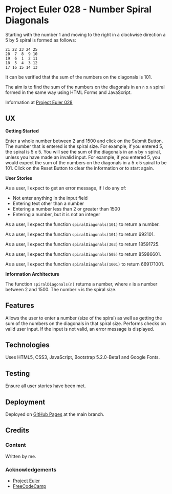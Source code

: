 # Project Euler 028 - Number Spiral Diagonals

Starting with the number 1 and moving to the right in a clockwise direction a 5 by 5 spiral is formed as follows:

    21 22 23 24 25
    20  7  8  9 10
    19  6  1  2 11
    18  5  4  3 12
    17 16 15 14 13

It can be verified that the sum of the numbers on the diagonals is 101.

The aim is to find the sum of the numbers on the diagonals in an `n` x `n` spiral formed in the same way using HTML Forms and JavaScript.

Information at [Project Euler 028](https://projecteuler.net/problem=28)

## UX

**Getting Started**

Enter a whole number between 2 and 1500 and click on the Submit Button.  The number that is entered is the spiral size.  For example, if you entered 5, the spiral is 5 x 5.  You will see the sum of the diagonals in an `n` by `n` spiral, unless you have made an invalid input.  For example, if you entered 5, you would expect the sum of the numbers on the diagonals in a 5 x 5 spiral to be 101.  Click on the Reset Button to clear the information or to start again.


**User Stories**

As a user, I expect to get an error message, if I do any of:

- Not enter anything in the input field
- Entering text other than a number
- Entering a number less than 2 or greater than 1500
- Entering a number, but it is not an integer

As a user, I expect the function `spiralDiagonals(101)` to return a number.

As a user, I expect the function `spiralDiagonals(101)` to return 692101.

As a user, I expect the function `spiralDiagonals(303)` to return 18591725.

As a user, I expect the function `spiralDiagonals(505)` to return 85986601.

As a user, I expect the function `spiralDiagonals(1001)` to return 669171001.

**Information Architecture**

The function `spiralDiagonals(n)` returns a number, where `n` is a number between 2 and 1500.  The number `n` is the spiral size.

## Features

Allows the user to enter a number (size of the spiral) as well as getting the sum of the numbers on the diagonals in that spiral size.  Performs checks on valid user input.  If the input is not valid, an error message is displayed.

## Technologies

Uses HTML5, CSS3, JavaScript, Bootstrap 5.2.0-Beta1 and Google Fonts.

## Testing

Ensure all user stories have been met.

## Deployment

Deployed on [GitHub Pages](https://derektypist.github.io/project-euler-028) at the main branch.

## Credits

### Content

Written by me.

### Acknowledgements

- [Project Euler](https://projecteuler.net)
- [FreeCodeCamp](https://www.freecodecamp.org)

